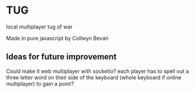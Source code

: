 # TUG
local multiplayer tug of war

Made in pure javascript by Collwyn Bevan

## Ideas for future improvement

Could make it web multiplayer with socketio?
each player has to spell out a three letter word on their side of the keyboard (whole keyboard if online multiplayer) to gain a point?
